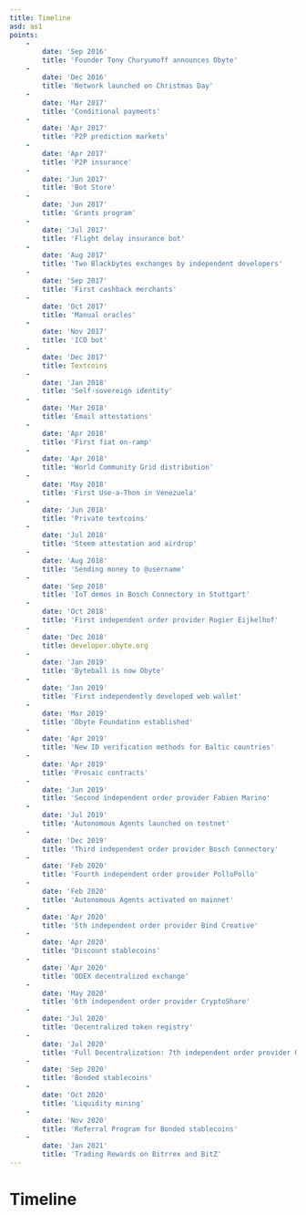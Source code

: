 ```yaml
---
title: Timeline
asd: as1
points:
    -
        date: 'Sep 2016'
        title: 'Founder Tony Churyumoff announces Obyte'
    -
        date: 'Dec 2016'
        title: 'Network launched on Christmas Day'
    -
        date: 'Mar 2017'
        title: 'Conditional payments'
    -
        date: 'Apr 2017'
        title: 'P2P prediction markets'
    -
        date: 'Apr 2017'
        title: 'P2P insurance'
    -
        date: 'Jun 2017'
        title: 'Bot Store'
    -
        date: 'Jun 2017'
        title: 'Grants program'
    -
        date: 'Jul 2017'
        title: 'Flight delay insurance bot'
    -
        date: 'Aug 2017'
        title: 'Two Blackbytes exchanges by independent developers'
    -
        date: 'Sep 2017'
        title: 'First cashback merchants'
    -
        date: 'Oct 2017'
        title: 'Manual oracles'
    -
        date: 'Nov 2017'
        title: 'ICO bot'
    -
        date: 'Dec 2017'
        title: Textcoins
    -
        date: 'Jan 2018'
        title: 'Self-sovereign identity'
    -
        date: 'Mar 2018'
        title: 'Email attestations'
    -
        date: 'Apr 2018'
        title: 'First fiat on-ramp'
    -
        date: 'Apr 2018'
        title: 'World Community Grid distribution'
    -
        date: 'May 2018'
        title: 'First Use-a-Thon in Venezuela'
    -
        date: 'Jun 2018'
        title: 'Private textcoins'
    -
        date: 'Jul 2018'
        title: 'Steem attestation and airdrop'
    -
        date: 'Aug 2018'
        title: 'Sending money to @username'
    -
        date: 'Sep 2018'
        title: 'IoT demos in Bosch Connectory in Stuttgart'
    -
        date: 'Oct 2018'
        title: 'First independent order provider Rogier Eijkelhof'
    -
        date: 'Dec 2018'
        title: developer.obyte.org
    -
        date: 'Jan 2019'
        title: 'Byteball is now Obyte'
    -
        date: 'Jan 2019'
        title: 'First independently developed web wallet'
    -
        date: 'Mar 2019'
        title: 'Obyte Foundation established'
    -
        date: 'Apr 2019'
        title: 'New ID verification methods for Baltic countries'
    -
        date: 'Apr 2019'
        title: 'Prosaic contracts'
    -
        date: 'Jun 2019'
        title: 'Second independent order provider Fabien Marino'
    -
        date: 'Jul 2019'
        title: 'Autonomous Agents launched on testnet'
    -
        date: 'Dec 2019'
        title: 'Third independent order provider Bosch Connectory'
    -
        date: 'Feb 2020'
        title: 'Fourth independent order provider PolloPollo'
    -
        date: 'Feb 2020'
        title: 'Autonomous Agents activated on mainnet'
    -
        date: 'Apr 2020'
        title: '5th independent order provider Bind Creative'
    -
        date: 'Apr 2020'
        title: 'Discount stablecoins'
    -
        date: 'Apr 2020'
        title: 'ODEX decentralized exchange'
    -
        date: 'May 2020'
        title: '6th independent order provider CryptoShare'
    -
        date: 'Jul 2020'
        title: 'Decentralized token registry'
    -
        date: 'Jul 2020'
        title: 'Full Decentralization: 7th independent order provider University of Nicosia'
    -
        date: 'Sep 2020'
        title: 'Bonded stablecoins'
    -
        date: 'Oct 2020'
        title: 'Liquidity mining'
    -
        date: 'Nov 2020'
        title: 'Referral Program for Bonded stablecoins'
    -
        date: 'Jan 2021'
        title: 'Trading Rewards on Bitrrex and BitZ'
---
```


# Timeline

